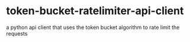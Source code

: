 # token-bucket-ratelimiter-api-client
a python api client that uses the token bucket algorithm to rate limit the requests
